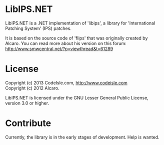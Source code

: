 LibIPS.NET
==========

LibIPS.NET is a .NET implementation of 'libips', a library for 'International Patching System' (IPS) patches.   
  
  
It is based on the source code of 'flips' that was originally created by Alcaro. You can read more about his version on this forum: http://www.smwcentral.net/?p=viewthread&t=61289

License
=======
Copyright (c) 2013 CodeIsle.com, http://www.codeisle.com  
Copyright (c) 2012 Alcaro.  
  
  
LibIPS.NET is licensed under the GNU Lesser General Public License, version 3.0 or higher.

Contribute
==========
Currently, the library is in the early stages of development. Help is wanted.
